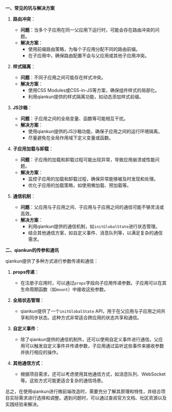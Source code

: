 **一、常见的坑与解决方案**

1. **路由冲突**：
   - **问题**：当多个子应用在同一父应用下运行时，可能会存在路由冲突的问题。
   - **解决方案**：
     - 使用前缀路由策略，为每个子应用分配不同的路由前缀。
     - 在子应用中，确保路由配置不会与父应用或其他子应用冲突。

2. **样式隔离**：
   - **问题**：不同子应用之间可能存在样式冲突。
   - **解决方案**：
     - 使用CSS Modules或CSS-in-JS等方案，确保组件样式的局部化。
     - 利用qiankun提供的样式隔离功能，如动态添加样式前缀。

3. **JS沙箱**：
   - **问题**：子应用之间的全局变量、函数等可能相互干扰。
   - **解决方案**：
     - 使用qiankun提供的JS沙箱功能，确保子应用之间的运行环境隔离。
     - 尽量避免在全局作用域下定义变量或函数。

4. **子应用加载与卸载**：
   - **问题**：子应用的加载和卸载过程可能出现异常，导致应用崩溃或性能问题。
   - **解决方案**：
     - 监控子应用的加载和卸载过程，确保异常能够被及时发现和处理。
     - 优化子应用的加载策略，如使用懒加载、预加载等。

5. **通信机制**：
   - **问题**：父应用与子应用之间、子应用与子应用之间的通信可能不够灵活或高效。
   - **解决方案**：
     - 利用qiankun提供的通信机制，如`initGlobalState`进行状态管理。
     - 结合其他通信方案，如自定义事件、消息队列等，以满足复杂的通信需求。

**二、qiankun的传参和通讯**

qiankun提供了多种方式进行参数传递和通信：

1. **props传递**：
   - 在注册子应用时，可以通过`props`字段向子应用传递参数。子应用可以在其生命周期函数（如`mount`）中接收这些参数。

2. **全局状态管理**：
   - qiankun提供了一个`initGlobalState` API，用于在父应用与子应用之间共享和同步状态。这种方式非常适合跨应用的状态共享和通信。

3. **自定义事件**：
   - 除了qiankun提供的通信机制外，还可以使用自定义事件进行通信。父应用可以触发自定义事件并传递参数，子应用通过监听这些事件来接收参数并执行相应的操作。

4. **其他通信方式**：
   - 根据项目需求，还可以考虑使用其他通信方式，如消息队列、WebSocket等。这些方式可能更适合复杂的通信场景。

总之，在使用qiankun进行微前端改造时，需要充分了解其原理和特性，并结合项目实际需求进行选择和调整。遇到问题时，可以通过查阅官方文档、社区资源以及实践经验来解决。